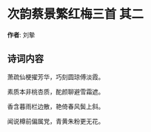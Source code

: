 # 次韵蔡景繁红梅三首  其二

**作者**: 刘摰

## 诗词内容

萧疏仙梗擢芳华，巧刻圆琼傅淡霞。

素质本非桃杏质，酡颜聊避雪霜遮。

香含暮雨栏边散，艳倚春风鬓上斜。

闻说樽前偏属党，青黄朱粉更无花。

